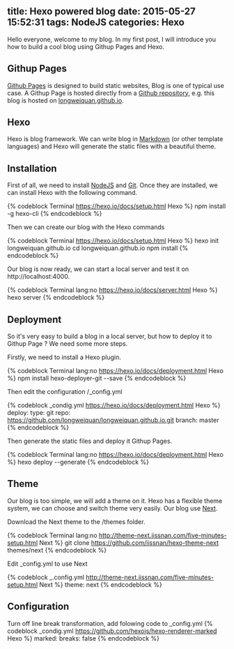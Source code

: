 title: Hexo powered blog
date: 2015-05-27 15:52:31
tags: NodeJS
categories: Hexo
---

Hello everyone, welcome to my blog. In my first post, 
I will introduce you how to build a cool blog using Githup Pages and Hexo.

Githup Pages
------------
[Github Pages](https://pages.github.com/) is designed to build static websites, Blog is one of typical use case. 
A Githup Page is hosted directly from a [Github repository](https://github.com/), e.g. this blog is hosted on 
[longweiquan.github.io](https://github.com/longweiquan/longweiquan.github.io).

Hexo
----
Hexo is blog framework. We can write blog in [Markdown](http://daringfireball.net/projects/markdown/) 
(or other template languages) and Hexo will generate the static files with a beautiful theme.


Installation
------------
First of all, we need to install [NodeJS](https://nodejs.org/) and [Git](http://git-scm.com/).
Once they are installed, we can install Hexo with the following command.

{% codeblock Terminal https://hexo.io/docs/setup.html Hexo %}
npm install -g hexo-cli
{% endcodeblock %}

Then we can create our blog with the Hexo commands

{% codeblock Terminal https://hexo.io/docs/setup.html Hexo %}
hexo init longweiquan.github.io
cd longweiquan.github.io
npm install
{% endcodeblock %}

Our blog is now ready, we can start a local server and test it on http://localhost:4000.

{% codeblock Terminal lang:no https://hexo.io/docs/server.html Hexo %}
hexo server
{% endcodeblock %}

Deployment
----------
So it's very easy to build a blog in a local server, but how to deploy it to Githup Page ? We need some more steps.

Firstly, we need to install a Hexo plugin.

{% codeblock Terminal lang:no https://hexo.io/docs/deployment.html Hexo %}
npm install hexo-deployer-git --save
{% endcodeblock %}

Then edit the configuration /_config.yml

{% codeblock _condig.yml https://hexo.io/docs/deployment.html Hexo %}
deploy:
  type: git
  repo: https://github.com/longweiquan/longweiquan.github.io.git
  branch: master
{% endcodeblock %}

Then generate the static files and deploy it Githup Pages.

{% codeblock Terminal lang:no https://hexo.io/docs/deployment.html Hexo %}
hexo deploy --generate
{% endcodeblock %}


Theme
-----
Our blog is too simple, we will add a theme on it. Hexo has a flexible theme system, we can choose and switch theme very
easily. Our blog use [Next](http://theme-next.iissnan.com/).

Download the Next theme to the /themes folder.

{% codeblock Terminal lang:no http://theme-next.iissnan.com/five-minutes-setup.html Next %}
git clone https://github.com/iissnan/hexo-theme-next themes/next
{% endcodeblock %}

Edit _config.yml to use Next

{% codeblock _.config.yml http://theme-next.iissnan.com/five-minutes-setup.html Next %}
theme: next
{% endcodeblock %}


Configuration
-------------

Turn off line break transformation, add folowing code to _config.yml
{% codeblock _condig.yml https://github.com/hexojs/hexo-renderer-marked Hexo %}
marked:
  breaks: false
{% endcodeblock %}

